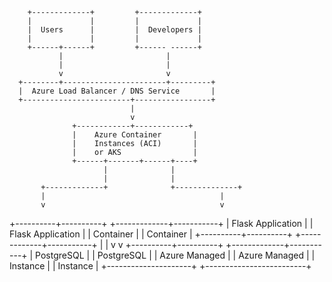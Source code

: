         +-------------+         +-------------+
        |             |         |             |
        |  Users      |         |  Developers |
        |             |         |             |
        +------+------+         +------ ------+
               |                       |
               |                       |
               v                       v
      +--------+-----------------------+---------+
      |  Azure Load Balancer / DNS Service       |
      +------------------------+-----------------+
                               |
                               v
                  +------------+------------+
                  |    Azure Container       |
                  |    Instances (ACI)       |
                  |    or AKS                |
                  +------+-------+------+----+
                         |              |
                         |              |
           +-------------+              +--------------+
           |                                       |
           v                                       v
+----------+----------+              +-------------+-----------+
|   Flask Application |              |   Flask Application    |
|   Container         |              |   Container            |
+----------+----------+              +-------------+-----------+
           |                                       |
           v                                       v
+----------+----------+              +-------------+-----------+
|   PostgreSQL        |              |   PostgreSQL            |
|   Azure Managed     |              |   Azure Managed         |
|   Instance          |              |   Instance              |
+---------------------+              +-------------------------+

